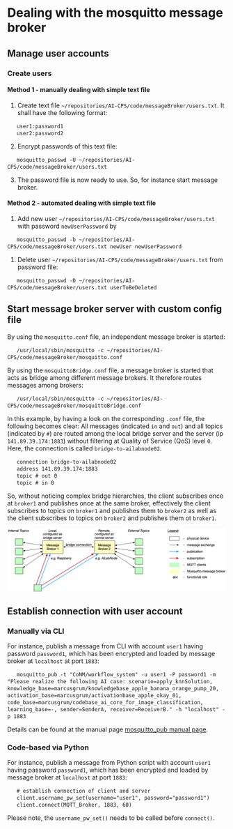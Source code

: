 # Dealing with the mosquitto message broker

## Manage user accounts

### Create users

#### Method 1 - manually dealing with simple text file

1. Create text file `~/repositories/AI-CPS/code/messageBroker/users.txt`.
It shall have the following format:

```
   user1:password1
   user2:password2
```

2. Encrypt passwords of this text file:

```
   mosquitto_passwd -U ~/repositories/AI-CPS/code/messageBroker/users.txt
```

3. The password file is now ready to use.
So, for instance start message broker.

#### Method 2 - automated dealing with simple text file

1. Add new user `~/repositories/AI-CPS/code/messageBroker/users.txt` with password `newUserPassword` by

```
   mosquitto_passwd -b ~/repositories/AI-CPS/code/messageBroker/users.txt newUser newUserPassword
```

1. Delete user `~/repositories/AI-CPS/code/messageBroker/users.txt` from password file:

```
   mosquitto_passwd -D ~/repositories/AI-CPS/code/messageBroker/users.txt userToBeDeleted 
```

## Start message broker server with custom config file

By using the `mosquitto.conf` file, an independent message broker is started:

```
   /usr/local/sbin/mosquitto -c ~/repositories/AI-CPS/code/messageBroker/mosquitto.conf
```
By using the `mosquittoBridge.conf` file, a message broker is started
that acts as bridge among different message brokers.
It therefore routes messages among brokers:

```
   /usr/local/sbin/mosquitto -c ~/repositories/AI-CPS/code/messageBroker/mosquittoBridge.conf
```

In this example, by having a look on the corresponding `.conf` file,
the following becomes clear:
All messages (indicated `in` and `out`) and all topics (indicated by `#`) 
are routed among the local bridge server and the server (ip `141.89.39.174:1883`) without filtering
at Quality of Service (QoS) level `0`.
Here, the connection is called `bridge-to-ailabnode02`.

```
   connection bridge-to-ailabnode02
   address 141.89.39.174:1883
   topic # out 0
   topic # in 0
```

So, without noticing complex bridge hierarchies,
the client subscribes once at `broker1` and publishes once at the same broker, 
effectively the client subscribes to topics on `broker1` and publishes them to `broker2`
as well as the client subscribes to topics on `broker2` and publishes them ot `broker1`.

<img src="../../documentation/MosquittoServer.png" />

## Establish connection with user account

### Manually via CLI

For instance, publish a message from CLI with account `user1` having password `password1`,
which has been encrypted and loaded by message broker at `localhost` at port `1883`:

```
   mosquitto_pub -t "CoNM/workflow_system" -u user1 -P password1 -m "Please realize the following AI case: scenario=apply_knnSolution, knowledge_base=marcusgrum/knowledgebase_apple_banana_orange_pump_20, activation_base=marcusgrum/activationbase_apple_okay_01, code_base=marcusgrum/codebase_ai_core_for_image_classification, learning_base=-, sender=SenderA, receiver=ReceiverB." -h "localhost" -p 1883
```

Details can be found at the manual page [mosquitto_pub manual page](https://mosquitto.org/man/mosquitto_pub-1.html).

### Code-based via Python

For instance, publish a message from Python script with account `user1` having password `password1`,
which has been encrypted and loaded by message broker at `localhost` at port `1883`:

```
   # establish connection of client and server
   client.username_pw_set(username="user1", password="password1")
   client.connect(MQTT_Broker, 1883, 60)
```

Please note, the `username_pw_set()` needs to be called before `connect()`.